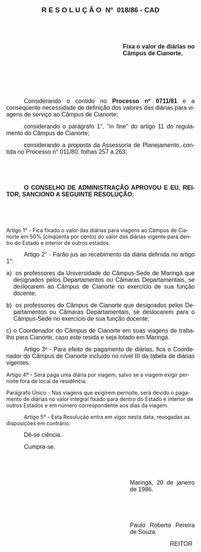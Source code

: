 <body lang=PT-BR style='tab-interval:35.45pt'>

<div class=Section1>

<p class=MsoNormal align=center style='text-align:center'><b style='mso-bidi-font-weight:
normal'><span style='font-size:14.0pt;mso-bidi-font-size:10.0pt;font-family:
Arial'>R E S O L U Ç Ã O<span style="mso-spacerun: yes">  </span>Nº<span
style="mso-spacerun: yes">  </span>018/86 - CAD<o:p></o:p></span></b></p>

<p class=MsoNormal style='text-align:justify'><b><span style='font-size:12.0pt;
mso-bidi-font-size:10.0pt;font-family:Arial'><![if !supportEmptyParas]>&nbsp;<![endif]><o:p></o:p></span></b></p>

<p class=MsoNormal style='text-align:justify'><b><span style='font-size:12.0pt;
mso-bidi-font-size:10.0pt;font-family:Arial'><![if !supportEmptyParas]>&nbsp;<![endif]><o:p></o:p></span></b></p>

<p class=MsoNormal style='margin-left:233.9pt;text-align:justify'><b><span
style='font-size:12.0pt;mso-bidi-font-size:10.0pt;font-family:Arial'>Fixa o
valor de diárias no Câmpus de Cianorte.<o:p></o:p></span></b></p>

<p class=MsoNormal style='text-align:justify'><span style='font-size:12.0pt;
mso-bidi-font-size:10.0pt;font-family:Arial'><![if !supportEmptyParas]>&nbsp;<![endif]><o:p></o:p></span></p>

<p class=MsoNormal style='text-align:justify'><span style='font-size:12.0pt;
mso-bidi-font-size:10.0pt;font-family:Arial'><![if !supportEmptyParas]>&nbsp;<![endif]><o:p></o:p></span></p>

<p class=MsoNormal style='text-align:justify'><span style='font-size:12.0pt;
mso-bidi-font-size:10.0pt;font-family:Arial'><![if !supportEmptyParas]>&nbsp;<![endif]><o:p></o:p></span></p>

<p class=MsoNormal style='text-align:justify;text-indent:35.4pt'><span
style='font-size:12.0pt;mso-bidi-font-size:10.0pt;font-family:Arial'>Considerando
o contido no <b>Processo nº 0711/81</b> e a conseqüente necessidade de
definição dos valores das diárias para viagens de serviço ao Câmpus de
Cianorte;<o:p></o:p></span></p>

<p class=MsoNormal style='text-align:justify;text-indent:35.4pt'><span
style='font-size:12.0pt;mso-bidi-font-size:10.0pt;font-family:Arial'>considerando
o parágrafo 1°, &quot;in fine&quot; do artigo 11 do regulamento do Câmpus de
Cianorte;<o:p></o:p></span></p>

<p class=MsoNormal style='text-align:justify;text-indent:35.4pt'><span
style='font-size:12.0pt;mso-bidi-font-size:10.0pt;font-family:Arial'>considerando
a proposta da Assessoria de Planejamento, contida no Processo n° 011/80, folhas
257 a 263;<o:p></o:p></span></p>

<p class=MsoNormal style='text-align:justify'><span style='font-size:12.0pt;
mso-bidi-font-size:10.0pt;font-family:Arial'><![if !supportEmptyParas]>&nbsp;<![endif]><o:p></o:p></span></p>

<p class=MsoNormal style='text-align:justify'><span style='font-size:12.0pt;
mso-bidi-font-size:10.0pt;font-family:Arial'><![if !supportEmptyParas]>&nbsp;<![endif]><o:p></o:p></span></p>

<p class=MsoNormal style='text-align:justify;text-indent:35.4pt'><b><span
style='font-size:12.0pt;mso-bidi-font-size:10.0pt;font-family:Arial'>O CONSELHO
DE ADMINISTRAÇÃO APROVOU E EU, REITOR, SANCIONO A SEGUINTE RESOLUÇÃO:<o:p></o:p></span></b></p>

<p class=MsoNormal style='text-align:justify'><b><span style='font-size:12.0pt;
mso-bidi-font-size:10.0pt;font-family:Arial'><![if !supportEmptyParas]>&nbsp;<![endif]><o:p></o:p></span></b></p>

<p class=MsoNormal style='text-align:justify'><b><span style='font-size:12.0pt;
mso-bidi-font-size:10.0pt;font-family:Arial'><![if !supportEmptyParas]>&nbsp;<![endif]><o:p></o:p></span></b></p>

<p class=MsoBodyTextIndent>Artigo 1° - Fica fixado o valor das diárias para
viagens ao Câmpus de Cianorte em 50% (cinqüenta por cento) do valor das diárias
vigente para dentro do Estado e interior de outros estados.</p>

<p class=MsoNormal style='text-align:justify;text-indent:35.4pt'><span
style='font-size:12.0pt;mso-bidi-font-size:10.0pt;font-family:Arial'>Artigo 2°
- Farão jus ao recebimento da diária definida no artigo 1°:<o:p></o:p></span></p>

<p class=MsoNormal style='margin-left:14.2pt;text-align:justify;text-indent:
-14.2pt;mso-list:l0 level1 lfo1'><![if !supportLists]><span style='font-size:
12.0pt;mso-bidi-font-size:10.0pt;font-family:Arial'>a)<span style='font:7.0pt "Times New Roman"'>&nbsp;&nbsp;
</span></span><![endif]><span style='font-size:12.0pt;mso-bidi-font-size:10.0pt;
font-family:Arial'>os professores da Universidade do Câmpus-Sede de Maringá que
designados pelos Departamentos ou Câmaras Departamentais, se deslocarem ao
Câmpus de Cianorte no exercício de sua função docente;<o:p></o:p></span></p>

<p class=MsoNormal style='margin-left:14.2pt;text-align:justify;text-indent:
-14.2pt;mso-list:l0 level1 lfo1;tab-stops:list 14.2pt'><![if !supportLists]><span
style='font-size:12.0pt;mso-bidi-font-size:10.0pt;font-family:Arial'>b)<span
style='font:7.0pt "Times New Roman"'>&nbsp;&nbsp; </span></span><![endif]><span
style='font-size:12.0pt;mso-bidi-font-size:10.0pt;font-family:Arial'>os
professores do Câmpus de Cianorte que designados pelos Departamentos ou Câmaras
Departamentais, se deslocarem para o Câmpus-Sede no exercício de sua função
docente;<o:p></o:p></span></p>

<p class=MsoNormal style='text-align:justify'><span style='font-size:12.0pt;
mso-bidi-font-size:10.0pt;font-family:Arial'>c) o Coordenador do Câmpus de
Cianorte em suas viagens de trabalho para Cianorte, caso este resida e seja
lotado em Maringá.<o:p></o:p></span></p>

<p class=MsoNormal style='text-align:justify;text-indent:35.45pt'><span
style='font-size:12.0pt;mso-bidi-font-size:10.0pt;font-family:Arial'>Artigo 3º
- Para efeito de pagamento de diárias, fica o Coordenador do Câmpus de Cianorte
incluído no nível III da tabela de diárias vigentes.<o:p></o:p></span></p>

<p class=MsoBodyTextIndent2>Artigo 4º - Será paga uma diária por viagem, salvo
se a viagem exigir pernoite fora de local de residência.</p>

<p class=MsoBodyTextIndent2>Parágrafo Único - Nas viagens que exigirem
pernoite, será devido o pagamento de diárias no valor integral fixado para
dentro do Estado e interior de outros Estados e em número correspondente aos
dias da viagem.</p>

<p class=MsoBodyText><span style='mso-tab-count:1'>            </span>Artigo 5°
- Esta Resolução entra em vigor nesta data, revogadas as disposições em
contrário.</p>

<p class=MsoNormal style='text-align:justify;text-indent:35.45pt'><span
style='font-size:12.0pt;mso-bidi-font-size:10.0pt;font-family:Arial'>Dê-se
ciência.<o:p></o:p></span></p>

<p class=MsoNormal style='text-align:justify;text-indent:35.45pt'><span
style='font-size:12.0pt;mso-bidi-font-size:10.0pt;font-family:Arial'>Cumpra-se.<o:p></o:p></span></p>

<p class=MsoNormal style='text-align:justify'><span style='font-size:12.0pt;
mso-bidi-font-size:10.0pt;font-family:Arial'><![if !supportEmptyParas]>&nbsp;<![endif]><o:p></o:p></span></p>

<p class=MsoNormal style='text-align:justify'><span style='font-size:12.0pt;
mso-bidi-font-size:10.0pt;font-family:Arial'><![if !supportEmptyParas]>&nbsp;<![endif]><o:p></o:p></span></p>

<p class=MsoNormal style='margin-left:248.15pt;text-align:justify'><span
style='font-size:12.0pt;mso-bidi-font-size:10.0pt;font-family:Arial'>Maringá,
20 de janeiro de 1986.<o:p></o:p></span></p>

<p class=MsoNormal style='margin-left:248.15pt;text-align:justify'><span
style='font-size:12.0pt;mso-bidi-font-size:10.0pt;font-family:Arial'><![if !supportEmptyParas]>&nbsp;<![endif]><o:p></o:p></span></p>

<p class=MsoNormal style='margin-left:248.15pt;text-align:justify'><span
style='font-size:12.0pt;mso-bidi-font-size:10.0pt;font-family:Arial'><![if !supportEmptyParas]>&nbsp;<![endif]><o:p></o:p></span></p>

<p class=MsoNormal style='margin-left:248.15pt;text-align:justify'><span
style='font-size:12.0pt;mso-bidi-font-size:10.0pt;font-family:Arial'>Paulo
Roberto Pereira de Souza<o:p></o:p></span></p>

<p class=MsoNormal style='margin-left:248.15pt;text-align:justify'><span
style='font-size:12.0pt;mso-bidi-font-size:10.0pt;font-family:Arial'><span
style="mso-spacerun: yes">                        </span>REITOR<o:p></o:p></span></p>

</div>

</body>
